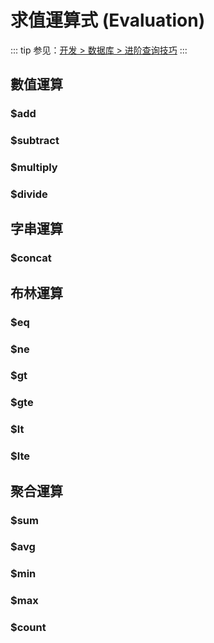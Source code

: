 # 求值運算式 (Evaluation)

::: tip
参见：[开发 > 数据库 > 进阶查询技巧](../../guide/database/selection.md)
:::

## 數值運算

### $add

### $subtract

### $multiply

### $divide

## 字串運算

### $concat

## 布林運算

### $eq

### $ne

### $gt

### $gte

### $lt

### $lte

## 聚合運算

### $sum

### $avg

### $min

### $max

### $count

